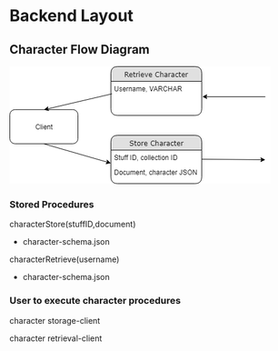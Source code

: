 # Backend Layout

## Character Flow Diagram
![Character Map from Client](https://raw.githubusercontent.com/bbh4/test/master/characterFlow.png)

### Stored Procedures

characterStore(stuffID,document)
* character-schema.json

characterRetrieve(username)
* character-schema.json

### User to execute character procedures
character storage-client

character retrieval-client
